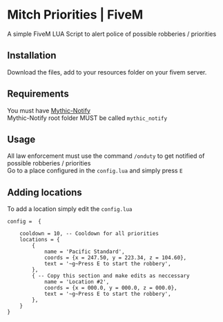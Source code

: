 # Mitch Priorities | FiveM

A simple FiveM LUA Script to alert police of possible robberies / priorities

## Installation

Download the files, add to your resources folder on your fivem server.



## Requirements
You must have [Mythic-Notify](https://github.com/JayMontana36/mythic_notify) \
Mythic-Notify root folder MUST be called `mythic_notify`

## Usage
All law enforcement must use the command `/onduty` to get notified of possible robberies / priorities\
Go to a place configured in the `config.lua` and simply press `E`

## Adding locations
To add a location simply edit the `config.lua`
```
config =  {

    cooldown = 10, -- Cooldown for all priorities
    locations = {
        {
            name = 'Pacific Standard',
            coords = {x = 247.50, y = 223.34, z = 104.60},
            text = '~g~Press E to start the robbery',
        },
        { -- Copy this section and make edits as neccessary 
            name = 'Location #2',
            coords = {x = 000.0, y = 000.0, z = 000.0},
            text = '~g~Press E to start the robbery',
        },
    }
}
```
